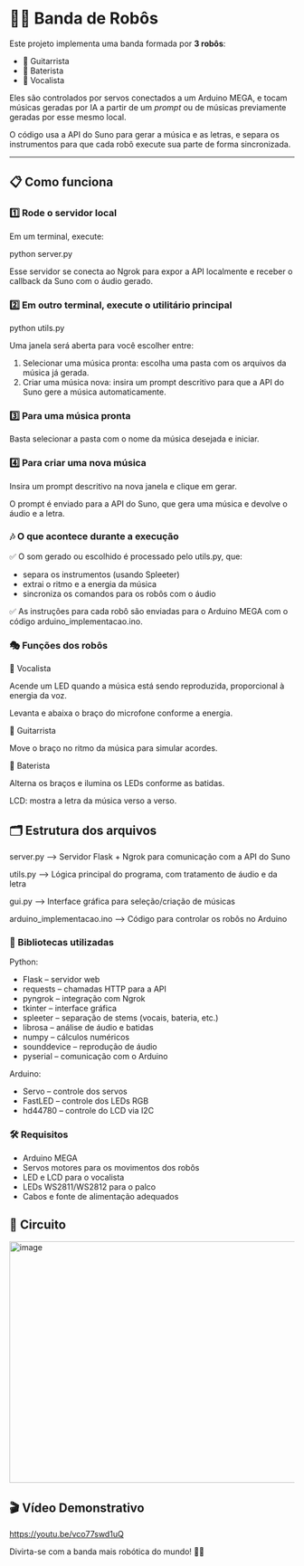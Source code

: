 # 🤖🎸 Banda de Robôs

Este projeto implementa uma banda formada por **3 robôs**:
- 🎸 Guitarrista
- 🥁 Baterista
- 🎤 Vocalista

Eles são controlados por servos conectados a um Arduino MEGA, e tocam músicas geradas por IA a partir de um *prompt* ou de músicas previamente geradas por esse mesmo local.

O código usa a API do Suno para gerar a música e as letras, e separa os instrumentos para que cada robô execute sua parte de forma sincronizada.

---

## 📋 Como funciona

### 1️⃣ Rode o servidor local
Em um terminal, execute:

python server.py

Esse servidor se conecta ao Ngrok para expor a API localmente e receber o callback da Suno com o áudio gerado.

### 2️⃣ Em outro terminal, execute o utilitário principal
python utils.py

Uma janela será aberta para você escolher entre:

1. Selecionar uma música pronta: escolha uma pasta com os arquivos da música já gerada.
2. Criar uma música nova: insira um prompt descritivo para que a API do Suno gere a música automaticamente.

### 3️⃣ Para uma música pronta
Basta selecionar a pasta com o nome da música desejada e iniciar.

### 4️⃣ Para criar uma nova música
Insira um prompt descritivo na nova janela e clique em gerar.

O prompt é enviado para a API do Suno, que gera uma música e devolve o áudio e a letra.

### 🎶 O que acontece durante a execução

✅ O som gerado ou escolhido é processado pelo utils.py, que:
- separa os instrumentos (usando Spleeter)
- extrai o ritmo e a energia da música
- sincroniza os comandos para os robôs com o áudio

✅ As instruções para cada robô são enviadas para o Arduino MEGA com o código arduino_implementacao.ino.

### 🎭 Funções dos robôs
🎤 Vocalista

Acende um LED quando a música está sendo reproduzida, proporcional à energia da voz.

Levanta e abaixa o braço do microfone conforme a energia.

🎸 Guitarrista

Move o braço no ritmo da música para simular acordes.

🥁 Baterista

Alterna os braços e ilumina os LEDs conforme as batidas.

LCD: mostra a letra da música verso a verso.

## 🗂 Estrutura dos arquivos
server.py	--> Servidor Flask + Ngrok para comunicação com a API do Suno

utils.py	--> Lógica principal do programa, com tratamento de áudio e da letra

gui.py	--> Interface gráfica para seleção/criação de músicas

arduino_implementacao.ino	--> Código para controlar os robôs no Arduino

### 🔧 Bibliotecas utilizadas
Python:

- Flask – servidor web
- requests – chamadas HTTP para a API
- pyngrok – integração com Ngrok
- tkinter – interface gráfica
- spleeter – separação de stems (vocais, bateria, etc.)
- librosa – análise de áudio e batidas
- numpy – cálculos numéricos
- sounddevice – reprodução de áudio
- pyserial – comunicação com o Arduino

Arduino:
- Servo – controle dos servos
- FastLED – controle dos LEDs RGB
- hd44780 – controle do LCD via I2C

### 🛠 Requisitos
- Arduino MEGA
- Servos motores para os movimentos dos robôs
- LED e LCD para o vocalista
- LEDs WS2811/WS2812 para o palco
- Cabos e fonte de alimentação adequados

## 🪫 Circuito
<img width="771" height="427" alt="image" src="https://github.com/user-attachments/assets/c8f7af2d-9a9d-42f6-b693-b15930534e81" />

## 🎬 Vídeo Demonstrativo
https://youtu.be/vco77swd1uQ

Divirta-se com a banda mais robótica do mundo! 🤖🎶
